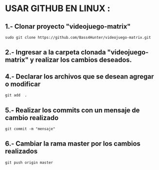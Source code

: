 # USAR GITHUB EN LINUX :

## 1.- Clonar proyecto "videojuego-matrix"

`sudo git clone https://github.com/Bass4Hunter/videojuego-matrix.git`

## 2.- Ingresar a la carpeta clonada "videojuego-matrix" y realizar los cambios deseados.

## 4.- Declarar los archivos que se desean agregar o modificar 

`git add  .`

## 5.- Realizar los commits con un mensaje de cambio realizado

`git commit -m "mensaje"`

## 6.- Cambiar la rama master por los cambios realizados

`git push origin master`
